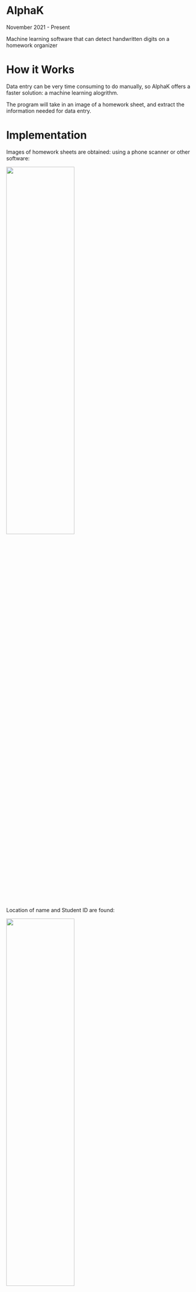 # AlphaK

November 2021 - Present

Machine learning software that can detect handwritten digits on a homework organizer

# How it Works
Data entry can be very time consuming to do manually, so AlphaK offers a faster solution: a machine learning alogrithm. 

The program will take in an image of a homework sheet, and extract the information needed for data entry.

# Implementation

Images of homework sheets are obtained: using a phone scanner or other software:

<img src="https://user-images.githubusercontent.com/90977640/199877144-86aab7c5-2e34-4cd4-84e6-20f002523eb5.png" width=60% height=50%>

Location of name and Student ID are found:

<img src="https://user-images.githubusercontent.com/90977640/199623382-356dcd95-c230-4548-9f4d-bb0873188340.png" width=60% height=50%>

Location of homework sheet boxes are found:

<img src="https://user-images.githubusercontent.com/90977640/199623347-cd805ac7-5f96-4862-8f4e-1f5c8b43f618.png" width=60% height=50%>

Each segment of the image is run though machine learning software:

<img src="https://user-images.githubusercontent.com/90977640/199623463-7400338f-c535-41ad-aac2-4c3c93f894ae.png" width=50% height=50%> <img src="https://user-images.githubusercontent.com/90977640/199623526-9ff2ea6d-9f34-4dbb-901e-4847d5171bb0.png" width=40% height=50%>

Computer Output:

<img src="https://user-images.githubusercontent.com/90977640/199623500-1da562ce-7d01-40c2-ba73-130b7539aaa1.png" width=70% height=50%>

# CNN Models
I made two seperate models to get extract the scores from the images. One was for just for the 6, 7, 8 and 9 digits (Model 1) {for scores}, and another was for all 0-9 digits (Model 2) {for times}.

**Model 1**

Used only 6s, 7s, 8s, and 9s on MNIST 28x28 handwritten digit dataset. Used a lot of image augmentation to create more training data.

<img src="https://user-images.githubusercontent.com/90977640/199878094-181d18fc-19e7-44d0-9ed4-1eaed0a1f026.jpg" width=24% height=50%> <img src="https://user-images.githubusercontent.com/90977640/199878093-d15476c7-a151-46f8-ae1e-012b48dc5029.jpg" width=24% height=50%> <img src="https://user-images.githubusercontent.com/90977640/199878092-34796663-8276-431b-8427-f7c6832a4a35.jpg" width=24% height=50%> <img src="https://user-images.githubusercontent.com/90977640/199878090-6d93a01e-5b32-4fc2-b671-58fad673127f.jpg" width=24% height=50%>

**Model 2**

Used all images from MNIST database, and did not have to use as much image augmentaion.

